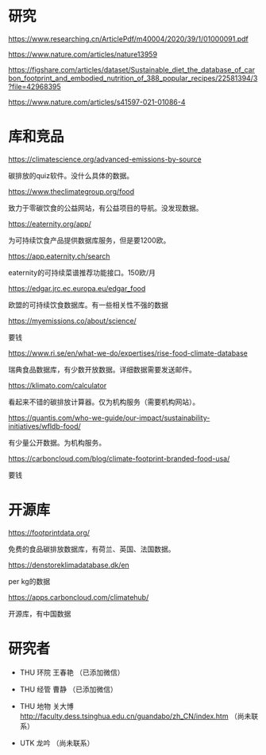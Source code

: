 # 研究

https://www.researching.cn/ArticlePdf/m40004/2020/39/1/01000091.pdf

https://www.nature.com/articles/nature13959

https://figshare.com/articles/dataset/Sustainable_diet_the_database_of_carbon_footprint_and_embodied_nutrition_of_388_popular_recipes/22581394/3?file=42968395

https://www.nature.com/articles/s41597-021-01086-4

# 库和竞品

https://climatescience.org/advanced-emissions-by-source

碳排放的quiz软件。没什么具体的数据。

https://www.theclimategroup.org/food

致力于零碳饮食的公益网站，有公益项目的导航。没发现数据。

https://eaternity.org/app/

为可持续饮食产品提供数据库服务，但是要1200欧。

https://app.eaternity.ch/search

eaternity的可持续菜谱推荐功能接口。150欧/月

https://edgar.jrc.ec.europa.eu/edgar_food

欧盟的可持续饮食数据库。有一些相关性不强的数据

https://myemissions.co/about/science/

要钱

https://www.ri.se/en/what-we-do/expertises/rise-food-climate-database

瑞典食品数据库，有少数开放数据。详细数据需要发送邮件。

https://klimato.com/calculator

看起来不错的碳排放计算器。仅为机构服务（需要机构网站）。

https://quantis.com/who-we-guide/our-impact/sustainability-initiatives/wfldb-food/

有少量公开数据。为机构服务。

https://carboncloud.com/blog/climate-footprint-branded-food-usa/

要钱

# 开源库

https://footprintdata.org/

免费的食品碳排放数据库，有荷兰、英国、法国数据。

https://denstoreklimadatabase.dk/en

per kg的数据

https://apps.carboncloud.com/climatehub/

开源库，有中国数据

# 研究者

+ THU 环院 王春艳 （已添加微信）

+ THU 经管 曹静 （已添加微信）
  
+ THU 地物 关大博 http://faculty.dess.tsinghua.edu.cn/guandabo/zh_CN/index.htm （尚未联系）
  
+ UTK 龙吟 （尚未联系）


